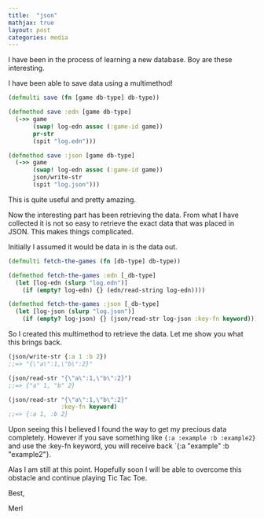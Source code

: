 ```yaml
---
title:  "json"
mathjax: true
layout: post
categories: media
---
```

I have been in the process of learning a new database. Boy are these interesting.

I have been able to save data using a multimethod!

```clojure
(defmulti save (fn [game db-type] db-type))

(defmethod save :edn [game db-type]
  (->> game
       (swap! log-edn assoc (:game-id game))
       pr-str
       (spit "log.edn")))

(defmethod save :json [game db-type]
  (->> game
       (swap! log-edn assoc (:game-id game))
       json/write-str
       (spit "log.json")))
```

This is quite useful and pretty amazing.

Now the interesting part has been retrieving the data. From what I have collected it is not so easy to retrieve the exact data that was placed in JSON. This makes things complicated.

Initially I assumed it would be data in is the data out.

```clojure
(defmulti fetch-the-games (fn [db-type] db-type))

(defmethod fetch-the-games :edn [_db-type]
  (let [log-edn (slurp "log.edn")]
    (if (empty? log-edn) {} (edn/read-string log-edn))))

(defmethod fetch-the-games :json [_db-type]
  (let [log-json (slurp "log.json")]
    (if (empty? log-json) {} (json/read-str log-json :key-fn keyword))))
```
So I created this multimethod to retrieve the data. Let me show you what this brings back.

```clojure
(json/write-str {:a 1 :b 2})
;;=> "{\"a\":1,\"b\":2}"

(json/read-str "{\"a\":1,\"b\":2}")
;;=> {"a" 1, "b" 2}

(json/read-str "{\"a\":1,\"b\":2}"
               :key-fn keyword)
;;=> {:a 1, :b 2}
```

Upon seeing this I believed I found the way to get my precious data completely. However if you save something like `{:a :example :b :example2}` and use the :key-fn
keyword, you will receive back `{:a "example" :b "example2"}.

Alas I am still at this point. Hopefully soon I will be able to overcome this obstacle and continue playing Tic Tac Toe.

Best,

Merl

